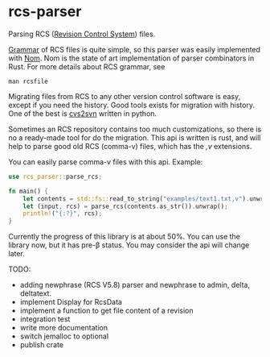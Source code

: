 # rcs-parser
Parsing RCS ([Revision Control System](https://www.gnu.org/software/rcs/)) files.

[Grammar](https://www.gnu.org/software/rcs/manual/html_node/comma_002dv-grammar.html#comma_002dv-grammar) of RCS files is quite simple, so this parser was easily implemented with [Nom](https://github.com/Geal/nom). Nom is the state of art implementation of parser combinators in Rust. For more details about RCS grammar, see
```shell
man rcsfile
```

Migrating files from RCS to any other version control software is easy, except if you need the history. Good tools exists for migration with history. One of the best is [cvs2svn](https://github.com/mhagger/cvs2svn) written in python. 

Sometimes an RCS repository contains too much customizations, so there is no a ready-made tool for do the migration. This api is written is rust, and will help to parse good old RCS (comma-v) files, which has the *,v* extensions.

You can easily parse comma-v files with this api. 
Example:
```rust
use rcs_parser::parse_rcs;

fn main() {
    let contents = std::fs::read_to_string("examples/text1.txt,v").unwrap();
    let (input, rcs) = parse_rcs(contents.as_str()).unwrap();
    println!("{:?}", rcs);
}
```


Currently the progress of this library is at about 50%. 
You can use the library now, but it has pre-β status. You may consider the api will change later.

TODO: 

- adding newphrase (RCS V5.8) parser and newphrase to admin, delta, deltatext.
- implement Display for RcsData
- implement a function to get file content of a revision
- integration test
- write more documentation
- switch jemalloc to optional
- publish crate


